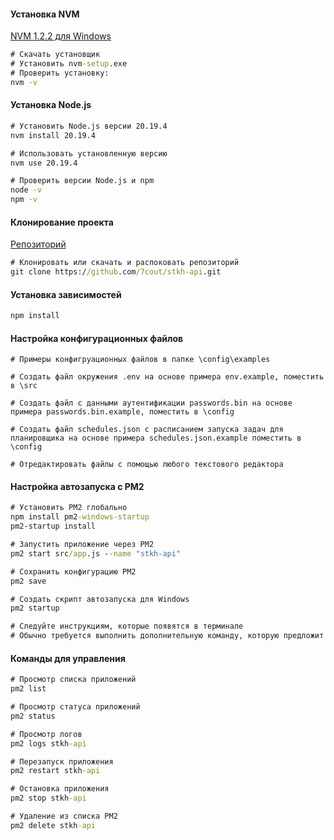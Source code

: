 #### Установка NVM
 [NVM 1.2.2 для Windows](https://www.nvmnode.com/ru/guide/download.html)
```cmd
# Скачать установщик
# Установить nvm-setup.exe
# Проверить установку:
nvm -v
```
#### Установка Node.js
```cmd
# Установить Node.js версии 20.19.4
nvm install 20.19.4

# Использовать установленную версию
nvm use 20.19.4

# Проверить версии Node.js и npm
node -v
npm -v
```
#### Клонирование проекта
[Репозиторий](https://github.com/7cout/stkh-api.git)
```cmd
# Клонировать или скачать и распоковать репозиторий
git clone https://github.com/7cout/stkh-api.git
```
#### Установка зависимостей
```cmd
npm install
```
#### Настройка конфигурационных файлов
```
# Примеры конфигруационных файлов в папке \config\examples

# Создать файл окружения .env на основе примера env.example, поместить в \src

# Создать файл с данными аутентификации passwords.bin на основе примера passwords.bin.example, поместить в \config

# Создать файл schedules.json с расписанием запуска задач для планировщика на основе примера schedules.json.example поместить в \config

# Отредактировать файлы с помощью любого текстового редактора
```
#### Настройка автозапуска с PM2
```cmd
# Установить PM2 глобально
npm install pm2-windows-startup
pm2-startup install

# Запустить приложение через PM2
pm2 start src/app.js --name "stkh-api"

# Сохранить конфигурацию PM2
pm2 save

# Создать скрипт автозапуска для Windows
pm2 startup

# Следуйте инструкциям, которые появятся в терминале
# Обычно требуется выполнить дополнительную команду, которую предложит pm2 startup
```
#### Команды для управления
```cmd
# Просмотр списка приложений
pm2 list

# Просмотр статуса приложений
pm2 status

# Просмотр логов
pm2 logs stkh-api

# Перезапуск приложения
pm2 restart stkh-api

# Остановка приложения
pm2 stop stkh-api

# Удаление из списка PM2
pm2 delete stkh-api
```